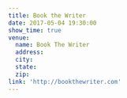 ```yaml
---
title: Book the Writer
date: 2017-05-04 19:30:00
show_time: true
venue:
  name: Book The Writer
  address:
  city:
  state:
  zip:
link: 'http://bookthewriter.com'
---
```



